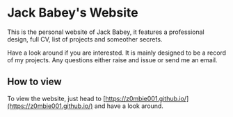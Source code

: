 # Jack Babey's Website

This is the personal website of Jack Babey, it features a professional design, full CV, list of projects and someother secrets. 

Have a look around if you are interested. It is mainly designed to be a record of my projects. Any questions either raise and issue or send me an email.

## How to view

To view the website, just head to [https://z0mbie001.github.io/](https://z0mbie001.github.io/) and have a look around.
